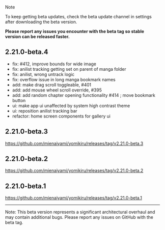 
> [!Note]
> To keep getting beta updates, check the beta update channel in settings after downloading the beta version.
>
> **Please report any issues you encounter with the beta tag so stable version can be released faster.**

## 2.21.0-beta.4

- fix: #412, improve bounds for wide image
- fix: anilist tracking getting set on parent of manga folder
- fix: anilist, wrong untrack logic
- fix: overflow issue in long manga bookmark names
- add: make drag scroll toggleable, #401
- add: add mouse wheel scroll override, #395
- add: add random chapter opening functionality #414 ; move bookmark button
- ui: make app ui unaffected by system high contrast theme
- ui: reposition anilist tracking bar
- refactor: home screen components for gallery ui

## 2.21.0-beta.3

<https://github.com/mienaiyami/yomikiru/releases/tag/v2.21.0-beta.3>

## 2.21.0-beta.2

<https://github.com/mienaiyami/yomikiru/releases/tag/v2.21.0-beta.2>

## 2.21.0-beta.1

<https://github.com/mienaiyami/yomikiru/releases/tag/v2.21.0-beta.1>

---

Note: This beta version represents a significant architectural overhaul and may contain additional bugs. Please report any issues on GitHub with the beta tag.
